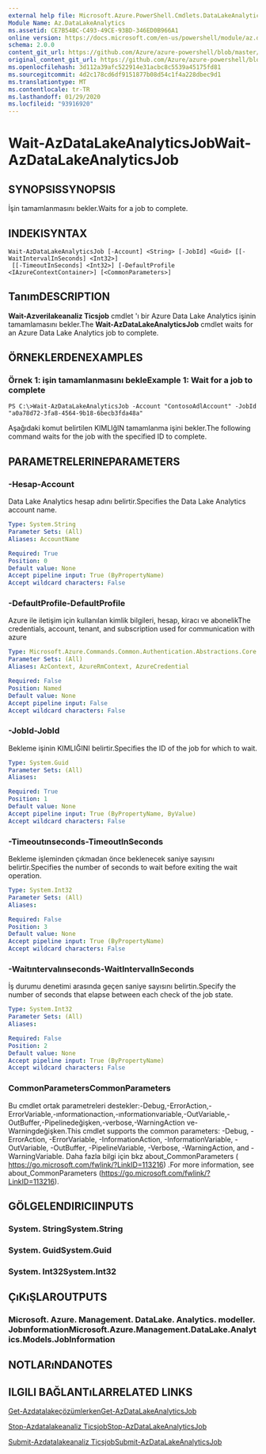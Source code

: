 ```yaml
---
external help file: Microsoft.Azure.PowerShell.Cmdlets.DataLakeAnalytics.dll-Help.xml
Module Name: Az.DataLakeAnalytics
ms.assetid: CE7B54BC-C493-49CE-93BD-346ED0B966A1
online version: https://docs.microsoft.com/en-us/powershell/module/az.datalakeanalytics/wait-azdatalakeanalyticsjob
schema: 2.0.0
content_git_url: https://github.com/Azure/azure-powershell/blob/master/src/DataLakeAnalytics/DataLakeAnalytics/help/Wait-AzDataLakeAnalyticsJob.md
original_content_git_url: https://github.com/Azure/azure-powershell/blob/master/src/DataLakeAnalytics/DataLakeAnalytics/help/Wait-AzDataLakeAnalyticsJob.md
ms.openlocfilehash: 3d112a39afc522914e31acbc8c5539a45175fd81
ms.sourcegitcommit: 4d2c178cd6df9151877b08d54c1f4a228dbec9d1
ms.translationtype: MT
ms.contentlocale: tr-TR
ms.lasthandoff: 01/29/2020
ms.locfileid: "93916920"
---
```

# <span data-ttu-id="2d5f5-101">Wait-AzDataLakeAnalyticsJob</span><span class="sxs-lookup"><span data-stu-id="2d5f5-101">Wait-AzDataLakeAnalyticsJob</span></span>

## <span data-ttu-id="2d5f5-102">SYNOPSIS</span><span class="sxs-lookup"><span data-stu-id="2d5f5-102">SYNOPSIS</span></span>
<span data-ttu-id="2d5f5-103">İşin tamamlanmasını bekler.</span><span class="sxs-lookup"><span data-stu-id="2d5f5-103">Waits for a job to complete.</span></span>

## <span data-ttu-id="2d5f5-104">INDEKI</span><span class="sxs-lookup"><span data-stu-id="2d5f5-104">SYNTAX</span></span>

```
Wait-AzDataLakeAnalyticsJob [-Account] <String> [-JobId] <Guid> [[-WaitIntervalInSeconds] <Int32>]
 [[-TimeoutInSeconds] <Int32>] [-DefaultProfile <IAzureContextContainer>] [<CommonParameters>]
```

## <span data-ttu-id="2d5f5-105">Tanım</span><span class="sxs-lookup"><span data-stu-id="2d5f5-105">DESCRIPTION</span></span>
<span data-ttu-id="2d5f5-106">**Wait-Azverilakeanaliz Ticsjob** cmdlet 'ı bir Azure Data Lake Analytics işinin tamamlamasını bekler.</span><span class="sxs-lookup"><span data-stu-id="2d5f5-106">The **Wait-AzDataLakeAnalyticsJob** cmdlet waits for an Azure Data Lake Analytics job to complete.</span></span>

## <span data-ttu-id="2d5f5-107">ÖRNEKLERDEN</span><span class="sxs-lookup"><span data-stu-id="2d5f5-107">EXAMPLES</span></span>

### <span data-ttu-id="2d5f5-108">Örnek 1: işin tamamlanmasını bekle</span><span class="sxs-lookup"><span data-stu-id="2d5f5-108">Example 1: Wait for a job to complete</span></span>
```
PS C:\>Wait-AzDataLakeAnalyticsJob -Account "ContosoAdlAccount" -JobId "a0a78d72-3fa8-4564-9b18-6becb3fda48a"
```

<span data-ttu-id="2d5f5-109">Aşağıdaki komut belirtilen KIMLIğIN tamamlanma işini bekler.</span><span class="sxs-lookup"><span data-stu-id="2d5f5-109">The following command waits for the job with the specified ID to complete.</span></span>

## <span data-ttu-id="2d5f5-110">PARAMETRELERINE</span><span class="sxs-lookup"><span data-stu-id="2d5f5-110">PARAMETERS</span></span>

### <span data-ttu-id="2d5f5-111">-Hesap</span><span class="sxs-lookup"><span data-stu-id="2d5f5-111">-Account</span></span>
<span data-ttu-id="2d5f5-112">Data Lake Analytics hesap adını belirtir.</span><span class="sxs-lookup"><span data-stu-id="2d5f5-112">Specifies the Data Lake Analytics account name.</span></span>

```yaml
Type: System.String
Parameter Sets: (All)
Aliases: AccountName

Required: True
Position: 0
Default value: None
Accept pipeline input: True (ByPropertyName)
Accept wildcard characters: False
```

### <span data-ttu-id="2d5f5-113">-DefaultProfile</span><span class="sxs-lookup"><span data-stu-id="2d5f5-113">-DefaultProfile</span></span>
<span data-ttu-id="2d5f5-114">Azure ile iletişim için kullanılan kimlik bilgileri, hesap, kiracı ve abonelik</span><span class="sxs-lookup"><span data-stu-id="2d5f5-114">The credentials, account, tenant, and subscription used for communication with azure</span></span>

```yaml
Type: Microsoft.Azure.Commands.Common.Authentication.Abstractions.Core.IAzureContextContainer
Parameter Sets: (All)
Aliases: AzContext, AzureRmContext, AzureCredential

Required: False
Position: Named
Default value: None
Accept pipeline input: False
Accept wildcard characters: False
```

### <span data-ttu-id="2d5f5-115">-JobId</span><span class="sxs-lookup"><span data-stu-id="2d5f5-115">-JobId</span></span>
<span data-ttu-id="2d5f5-116">Bekleme işinin KIMLIĞINI belirtir.</span><span class="sxs-lookup"><span data-stu-id="2d5f5-116">Specifies the ID of the job for which to wait.</span></span>

```yaml
Type: System.Guid
Parameter Sets: (All)
Aliases:

Required: True
Position: 1
Default value: None
Accept pipeline input: True (ByPropertyName, ByValue)
Accept wildcard characters: False
```

### <span data-ttu-id="2d5f5-117">-Timeoutınseconds</span><span class="sxs-lookup"><span data-stu-id="2d5f5-117">-TimeoutInSeconds</span></span>
<span data-ttu-id="2d5f5-118">Bekleme işleminden çıkmadan önce beklenecek saniye sayısını belirtir.</span><span class="sxs-lookup"><span data-stu-id="2d5f5-118">Specifies the number of seconds to wait before exiting the wait operation.</span></span>

```yaml
Type: System.Int32
Parameter Sets: (All)
Aliases:

Required: False
Position: 3
Default value: None
Accept pipeline input: True (ByPropertyName)
Accept wildcard characters: False
```

### <span data-ttu-id="2d5f5-119">-Waitıntervalınseconds</span><span class="sxs-lookup"><span data-stu-id="2d5f5-119">-WaitIntervalInSeconds</span></span>
<span data-ttu-id="2d5f5-120">İş durumu denetimi arasında geçen saniye sayısını belirtin.</span><span class="sxs-lookup"><span data-stu-id="2d5f5-120">Specify the number of seconds that elapse between each check of the job state.</span></span>

```yaml
Type: System.Int32
Parameter Sets: (All)
Aliases:

Required: False
Position: 2
Default value: None
Accept pipeline input: True (ByPropertyName)
Accept wildcard characters: False
```

### <span data-ttu-id="2d5f5-121">CommonParameters</span><span class="sxs-lookup"><span data-stu-id="2d5f5-121">CommonParameters</span></span>
<span data-ttu-id="2d5f5-122">Bu cmdlet ortak parametreleri destekler:-Debug,-ErrorAction,-ErrorVariable,-ınformationaction,-ınformationvariable,-OutVariable,-OutBuffer,-Pipelinedeğişken,-verbose,-WarningAction ve-Warningdeğişken.</span><span class="sxs-lookup"><span data-stu-id="2d5f5-122">This cmdlet supports the common parameters: -Debug, -ErrorAction, -ErrorVariable, -InformationAction, -InformationVariable, -OutVariable, -OutBuffer, -PipelineVariable, -Verbose, -WarningAction, and -WarningVariable.</span></span> <span data-ttu-id="2d5f5-123">Daha fazla bilgi için bkz about_CommonParameters ( https://go.microsoft.com/fwlink/?LinkID=113216) .</span><span class="sxs-lookup"><span data-stu-id="2d5f5-123">For more information, see about_CommonParameters (https://go.microsoft.com/fwlink/?LinkID=113216).</span></span>

## <span data-ttu-id="2d5f5-124">GÖLGELENDIRICI</span><span class="sxs-lookup"><span data-stu-id="2d5f5-124">INPUTS</span></span>

### <span data-ttu-id="2d5f5-125">System. String</span><span class="sxs-lookup"><span data-stu-id="2d5f5-125">System.String</span></span>

### <span data-ttu-id="2d5f5-126">System. Guid</span><span class="sxs-lookup"><span data-stu-id="2d5f5-126">System.Guid</span></span>

### <span data-ttu-id="2d5f5-127">System. Int32</span><span class="sxs-lookup"><span data-stu-id="2d5f5-127">System.Int32</span></span>

## <span data-ttu-id="2d5f5-128">ÇıKıŞLAR</span><span class="sxs-lookup"><span data-stu-id="2d5f5-128">OUTPUTS</span></span>

### <span data-ttu-id="2d5f5-129">Microsoft. Azure. Management. DataLake. Analytics. modeller. Jobınformation</span><span class="sxs-lookup"><span data-stu-id="2d5f5-129">Microsoft.Azure.Management.DataLake.Analytics.Models.JobInformation</span></span>

## <span data-ttu-id="2d5f5-130">NOTLARıNDA</span><span class="sxs-lookup"><span data-stu-id="2d5f5-130">NOTES</span></span>

## <span data-ttu-id="2d5f5-131">ILGILI BAĞLANTıLAR</span><span class="sxs-lookup"><span data-stu-id="2d5f5-131">RELATED LINKS</span></span>

[<span data-ttu-id="2d5f5-132">Get-Azdatalakeçözümlerken</span><span class="sxs-lookup"><span data-stu-id="2d5f5-132">Get-AzDataLakeAnalyticsJob</span></span>](./Get-AzDataLakeAnalyticsJob.md)

[<span data-ttu-id="2d5f5-133">Stop-Azdatalakeanaliz Ticsjob</span><span class="sxs-lookup"><span data-stu-id="2d5f5-133">Stop-AzDataLakeAnalyticsJob</span></span>](./Stop-AzDataLakeAnalyticsJob.md)

[<span data-ttu-id="2d5f5-134">Submit-Azdatalakeanaliz Ticsjob</span><span class="sxs-lookup"><span data-stu-id="2d5f5-134">Submit-AzDataLakeAnalyticsJob</span></span>](./Submit-AzDataLakeAnalyticsJob.md)


